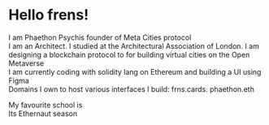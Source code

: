 # Hello frens!
I am Phaethon Psychis founder of Meta Cities protocol<br>
I am an Architect. I studied at the Architectural Association of London. I am designing a blockchain protocol to for building virtual cities on the Open Metaverse <br>
I am currently coding with solidity lang on Ethereum and building a UI using Figma<br>
Domains I own to host various interfaces I build: frns.cards. phaethon.eth<br>

My favourite school is <br>
Its Ethernaut season

